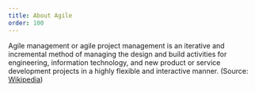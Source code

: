 ```yaml
---
title: About Agile
order: 100
---
```


Agile management or agile project management is an iterative and incremental method of managing the design and build activities for engineering, information technology, and new product or service development projects in a highly flexible and interactive manner. (Source: [Wikipedia](http://en.wikipedia.org/wiki/Agile_management))
